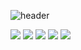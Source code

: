 ![header](https://capsule-render.vercel.app/api?type=wave&color=auto&height=300&section=header&text=ella%20github&fontSize=90)

<img src="https://img.shields.io/badge/Github-181717?style=flat-square&logo=Github&logoColor=white"/> <img src="https://img.shields.io/badge/Python-3776AB?style=flat-square&logo=Python&logoColor=white"/> <img src="https://img.shields.io/badge/javascript-F7DF1E?style=flat-square&logo=javascript&logoColor=white"/> <img src="https://img.shields.io/badge/c++-00599C?style=flat-square&logo=c++&logoColor=white"/> <img src="https://img.shields.io/badge/amazonaws-232F3E?style=flat-square&logo=amazonaws&logoColor=FF9900"/>
